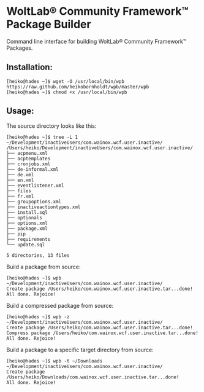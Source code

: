 WoltLab® Community Framework™ Package Builder
=============================================

Command line interface for building WoltLab® Community Framework™ Packages.

Installation:
-------------

    [heiko@hades ~]$ wget -O /usr/local/bin/wpb https://raw.github.com/heikobornholdt/wpb/master/wpb
    [heiko@hades ~]$ chmod +x /usr/local/bin/wpb

Usage:
------

The source directory looks like this:

    [heiko@hades ~]$ tree -L 1 ~/Development/inactiveUsers/com.wainox.wcf.user.inactive/
    /Users/heiko/Development/inactiveUsers/com.wainox.wcf.user.inactive/
    ├── acpmenu.xml
    ├── acptemplates
    ├── cronjobs.xml
    ├── de-informal.xml
    ├── de.xml
    ├── en.xml
    ├── eventlistener.xml
    ├── files
    ├── fr.xml
    ├── groupoptions.xml
    ├── inactiveactiontypes.xml
    ├── install.sql
    ├── optionals
    ├── options.xml
    ├── package.xml
    ├── pip
    ├── requirements
    └── update.sql    

    5 directories, 13 files

Build a package from source:

    [heiko@hades ~]$ wpb ~/Development/inactiveUsers/com.wainox.wcf.user.inactive/
    Create package /Users/heiko/com.wainox.wcf.user.inactive.tar...done!
    All done. Rejoice!

Build a compressed package from source:

    [heiko@hades ~]$ wpb -z ~/Development/inactiveUsers/com.wainox.wcf.user.inactive/
    Create package /Users/heiko/com.wainox.wcf.user.inactive.tar...done!
    Compress package /Users/heiko/com.wainox.wcf.user.inactive.tar...done!
    All done. Rejoice!

Build a package to a specific target directory from source:

    [heiko@hades ~]$ wpb -t ~/Downloads ~/Development/inactiveUsers/com.wainox.wcf.user.inactive/
    Create package /Users/heiko/Downloads/com.wainox.wcf.user.inactive.tar...done!
    All done. Rejoice!
